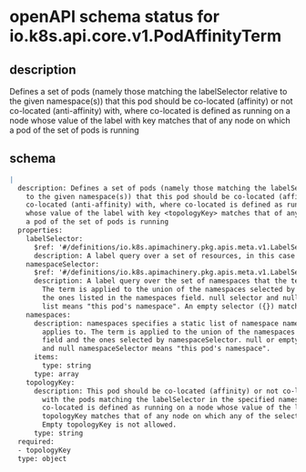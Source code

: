 # openAPI schema status for io.k8s.api.core.v1.PodAffinityTerm

## description

Defines a set of pods (namely those matching the labelSelector relative to the given namespace(s)) that this pod should be co-located (affinity) or not co-located (anti-affinity) with, where co-located is defined as running on a node whose value of the label with key <topologyKey> matches that of any node on which a pod of the set of pods is running

## schema

```yaml
|
  description: Defines a set of pods (namely those matching the labelSelector relative
    to the given namespace(s)) that this pod should be co-located (affinity) or not
    co-located (anti-affinity) with, where co-located is defined as running on a node
    whose value of the label with key <topologyKey> matches that of any node on which
    a pod of the set of pods is running
  properties:
    labelSelector:
      $ref: '#/definitions/io.k8s.apimachinery.pkg.apis.meta.v1.LabelSelector'
      description: A label query over a set of resources, in this case pods.
    namespaceSelector:
      $ref: '#/definitions/io.k8s.apimachinery.pkg.apis.meta.v1.LabelSelector'
      description: A label query over the set of namespaces that the term applies to.
        The term is applied to the union of the namespaces selected by this field and
        the ones listed in the namespaces field. null selector and null or empty namespaces
        list means "this pod's namespace". An empty selector ({}) matches all namespaces.
    namespaces:
      description: namespaces specifies a static list of namespace names that the term
        applies to. The term is applied to the union of the namespaces listed in this
        field and the ones selected by namespaceSelector. null or empty namespaces list
        and null namespaceSelector means "this pod's namespace".
      items:
        type: string
      type: array
    topologyKey:
      description: This pod should be co-located (affinity) or not co-located (anti-affinity)
        with the pods matching the labelSelector in the specified namespaces, where
        co-located is defined as running on a node whose value of the label with key
        topologyKey matches that of any node on which any of the selected pods is running.
        Empty topologyKey is not allowed.
      type: string
  required:
  - topologyKey
  type: object

```
